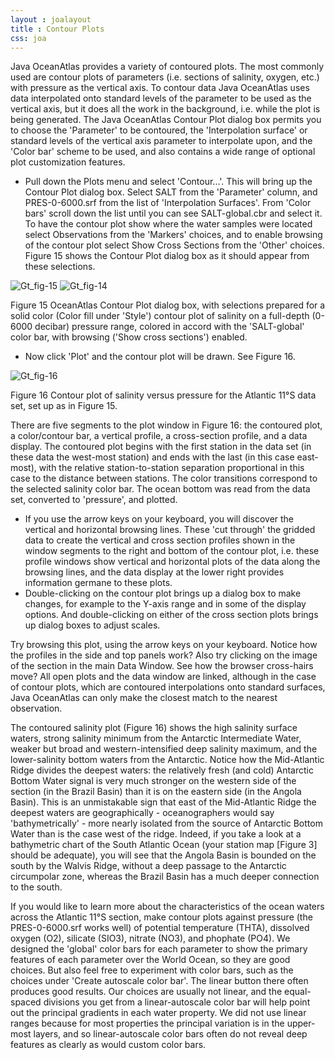 ```yaml
---
layout : joalayout
title : Contour Plots
css: joa
---
```


<p>Java OceanAtlas provides a variety of contoured plots. The most commonly used are contour plots of parameters (i.e. sections of salinity, oxygen, etc.) with pressure as the vertical axis. To contour data Java OceanAtlas uses data interpolated onto standard levels of the parameter to be used as the vertical axis, but it does all the work in the background, i.e. while the plot is being generated. The Java OceanAtlas Contour Plot dialog box permits you to choose the 'Parameter' to be contoured, the 'Interpolation surface' or standard levels of the vertical axis parameter to interpolate upon, and the 'Color bar' scheme to be used, and also contains a wide range of optional plot customization features.
	<ul>
<li>Pull down the Plots menu and select 'Contour...'. This will bring up the Contour Plot dialog box. Select SALT from the 'Parameter' column, and PRES-0-6000.srf from the list of 'Interpolation Surfaces'. From 'Color bars' scroll down the list until you can see SALT-global.cbr and select it. To have the contour plot show where the water samples were located select Observations from the 'Markers' choices, and to enable browsing of the contour plot select Show Cross Sections from the 'Other' choices. Figure 15 shows the Contour Plot dialog box as it should appear from these selections.</li></ul>
</p>
<div class="gt_fig">
      <img alt="Gt_fig-15" class="gt_image" src="http://joa.ucsd.edu/static/images/guided_tour/gt_fig-15.jpg">
      <img alt="Gt_fig-14" class="gt_image" src="http://joa.ucsd.edu/static/images/guided_tour/gt_fig-14.jpg">
<p class="gt_caption">Figure 15 OceanAtlas Contour Plot dialog box, with selections prepared for a solid color (Color fill under 'Style') contour plot of salinity on a full-depth (0-6000 decibar) pressure range, colored in accord with the 'SALT-global' color bar, with browsing ('Show cross sections') enabled.</p></div>
<p><ul>
<li>Now click 'Plot' and the contour plot will be drawn. See Figure 16.</li>
</ul></p>		
<div class="gt_fig">
<img alt="Gt_fig-16" class="gt_image" src="http://joa.ucsd.edu/static/images/guided_tour/gt_fig-16.jpg">
<p class="gt_caption">Figure 16 Contour plot of salinity versus pressure for the Atlantic 11&deg;S data set, set up as in Figure 15.</p></div>

<p>There are five segments to the plot window in Figure 16: the contoured plot, a color/contour bar, a vertical profile, a cross-section profile, and a data display. The contoured plot begins with the first station in the data set (in these data the west-most station) and ends with the last (in this case east-most), with the relative station-to-station separation proportional in this case to the distance between stations. The color transitions correspond to the selected salinity color bar. The ocean bottom was read from the data set, converted to 'pressure', and plotted.<ul>
<li>If you use the arrow keys on your keyboard, you will discover the vertical and horizontal browsing lines. These 'cut through' the gridded data to create the vertical and cross section profiles shown in the window segments to the right and bottom of the contour plot, i.e. these profile windows show vertical and horizontal plots of the data along the browsing lines, and the data display at the lower right provides information germane to these plots.</li>
<li>Double-clicking on the contour plot brings up a dialog box to make changes, for example to the Y-axis range and in some of the display options. And double-clicking on either of the cross section plots brings up dialog boxes to adjust scales.</li></ul>
Try browsing this plot, using the arrow keys on your keyboard. Notice how the profiles in the side and top panels work? Also try clicking on the image of the section in the main Data Window. See how the browser cross-hairs move? All open plots and the data window are linked, although in the case of contour plots, which are contoured interpolations onto standard surfaces, Java OceanAtlas can only make the closest match to the nearest observation.</p>


<p class="oceanography_text">The contoured salinity plot (Figure 16) shows the high salinity surface waters, strong salinity minimum from the Antarctic Intermediate Water, weaker but broad and western-intensified deep salinity maximum, and the lower-salinity bottom waters from the Antarctic. Notice how the Mid-Atlantic Ridge divides the deepest waters: the relatively fresh (and cold) Antarctic Bottom Water signal is very much stronger on the western side of the section (in the Brazil Basin) than it is on the eastern side (in the Angola Basin). This is an unmistakable sign that east of the Mid-Atlantic Ridge the deepest waters are geographically - oceanographers would say 'bathymetrically' - more nearly isolated from the source of Antarctic Bottom Water than is the case west of the ridge. Indeed, if you take a look at a bathymetric chart of the South Atlantic Ocean (your station map [Figure 3] should be adequate), you will see that the Angola Basin is bounded on the south by the Walvis Ridge, without a deep passage to the Antarctic circumpolar zone, whereas the Brazil Basin has a much deeper connection to the south.</p>

<p class="oceanography_text">If you would like to learn more about the characteristics of the ocean waters across the Atlantic 11&deg;S section, make contour plots against pressure (the PRES-0-6000.srf works well) of potential temperature (THTA), dissolved oxygen (O2), silicate (SIO3), nitrate (NO3), and phophate (PO4). We designed the 'global' color bars for each parameter to show the primary features of each parameter over the World Ocean, so they are good choices. But also feel free to experiment with color bars, such as the choices under 'Create autoscale color bar'. The linear button there often produces good results. Our choices are usually not linear, and the equal-spaced divisions you get from a linear-autoscale color bar will help point out the principal gradients in each water property. We did not use linear ranges because for most properties the principal variation is in the upper-most layers, and so linear-autoscale color bars often do not reveal deep features as clearly as would custom color bars.</p>
